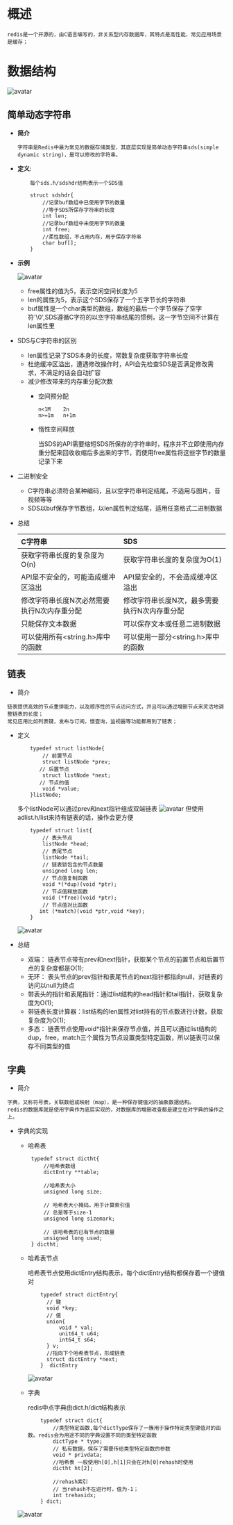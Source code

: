 # 概述
    redis是一个开源的，由C语言编写的，非关系型内存数据库，其特点是高性能，常见应用场景是缓存；
    
# 数据结构
   
   ![avatar](https://outman-1252077993.cos.ap-nanjing.myqcloud.com/redis-data-structure-types.jpeg)

   ## 简单动态字符串
   + **简介** 
   
         字符串是Redis中最为常见的数据存储类型，其底层实现是简单动态字符串sds(simple dynamic string)，是可以修改的字符串。
   + **定义**:
        ```
            每个sds.h/sdshdr结构表示一个SDS值
     
            struct sdshdr{
                //记录buf数组中已使用字节的数量
                //等于SDS所保存字符串的长度
                int len;
                //记录buf数组中未使用字节的数量
                int free;
                //柔性数组，不占用内存，用于保存字符串
                char buf[];
            }
        ```
   + **示例**
   
       ![avatar](https://outman-1252077993.cos.ap-nanjing.myqcloud.com/1301290-20190420105230080-1708767435.png)
       + free属性的值为5，表示空闲空间长度为5
       + len的属性为5，表示这个SDS保存了一个五字节长的字符串
       + buf属性是一个char类型的数组，数组的最后一个字节保存了空字符'\0',SDS遵循C字符的以空字符串结尾的惯例，这一字节空间不计算在len属性里
            
   + SDS与C字符串的区别
   
        + len属性记录了SDS本身的长度，常数复杂度获取字符串长度
        + 杜绝缓冲区溢出，遭遇修改操作时，API会先检查SDS是否满足修改需求，不满足的话会自动扩容
        + 减少修改带来的内存重分配次数
            + 空间预分配
                 ```
                n<1M    2n  
                n>=1m   n+1m    
                ```
            +   惰性空间释放
            
                当SDS的API需要缩短SDS所保存的字符串时，程序并不立即使用内存重分配来回收收缩后多出来的字节，而使用free属性将这些字节的数量记录下来   
   + 二进制安全
   
       + C字符串必须符合某种编码，且以空字符串判定结尾，不适用与图片，音视频等等
       + SDS以buf保存字节数组，以len属性判定结尾，适用任意格式二进制数据
   + 总结

        | C字符串 | SDS | 
        | :-----| :---- | 
        | 获取字符串长度的复杂度为O(n) | 获取字符串长度的复杂度为O(1) | 
        | API是不安全的，可能造成缓冲区溢出 | API是安全的，不会造成缓冲区溢出 |
        | 修改字符串长度N次必然需要执行N次内存重分配 | 修改字符串长度N次，最多需要执行N次内存重分配 | 
        | 只能保存文本数据 | 可以保存文本或任意二进制数据 | 
        | 可以使用所有<string.h>库中的函数 | 可以使用一部分<string.h>库中的函数 |   



   ## 链表
   + 简介
   
    链表提供高效的节点重排能力，以及顺序性的节点访问方式，并且可以通过增删节点来灵活地调整链表的长度；
    常见应用比如列表键，发布与订阅，慢查询，监视器等功能都用到了链表；
   + 定义
    
        ```
            typedef struct listNode{
                // 前置节点
                struct listNode *prev;
               // 后置节点
                struct listNode *next;
               // 节点的值
                void *value;
            }listNode;
        ```
        多个listNode可以通过prev和next指针组成双端链表
        ![avatar](https://outman-1252077993.cos.ap-nanjing.myqcloud.com/1585877706495874.jpg)
        但使用adlist.h/list来持有链表的话，操作会更方便
        ```
            typedef struct list{
                // 表头节点
                listNode *head;
                // 表尾节点
                listNode *tail;
                // 链表锁包含的节点数量
                unsigned long len;
                // 节点值复制函数
                void *(*dup)(void *ptr);
                // 节点值释放函数
                void (*free)(void *ptr);
                // 节点值对比函数
               int (*match)(void *ptr,void *key);
            }
        ```
        ![avatar](https://outman-1252077993.cos.ap-nanjing.myqcloud.com/v2-b2149485295efb359a851354776759b7_720w.jpg)

        
   + 总结
      + 双端： 链表节点带有prev和next指针，获取某个节点的前置节点和后置节点的复杂度都是O(1);
      + 无环： 表头节点的prev指针和表尾节点的next指针都指向null，对链表的访问以null为终点
      + 带表头的指针和表尾指针：通过list结构的head指针和tail指针，获取复杂度为O(1);
      + 带链表长度计算器：list结构的len属性对list持有的节点数进行计数，获取复杂度为O(1);
      + 多态： 链表节点使用void*指针来保存节点值，并且可以通过list结构的dup，free，match三个属性为节点设置类型特定函数，所以链表可以保存不同类型的值
      
      
      
   ## 字典
   + 简介
    
    字典，又称符号表，关联数组或映射（map），是一种保存键值对的抽象数据结构。
    redis的数据库就是使用字典作为底层实现的，对数据库的增删改查都是建立在对字典的操作之上。
    
   + 字典的实现
      + 哈希表
           ```
            typedef struct dictht{
                //哈希表数组
                dictEntry **table;
                
                //哈希表大小
                unsigned long size;
        
                // 哈希表大小掩码，用于计算索引值
                // 总是等于size-1
                unsigned long sizemark;
                
                // 该哈希表的已有节点的数量
                unsigned long used;
            } dictht;
           ```   
      
      + 哈希表节点
     
           哈希表节点使用dictEntry结构表示，每个dictEntry结构都保存着一个键值对
          ```
              typedef struct dictEntry{
                // 键
                void *key;
                // 值
                union{
                    void * val;
                    unit64_t u64;
                    int64_t s64;
                } v;
                //指向下个哈希表节点，形成链表
                struct dictEntry *next;
              }  dictEntry
          ```
          ![avatar](https://outman-1252077993.cos.ap-nanjing.myqcloud.com/20190314145831191.jpg)   
      
      + 字典
      
        redis中点字典由dict.h/dict结构表示
        ```
            typedef struct dict{
                //类型特定函数,每个dictType保存了一簇用于操作特定类型键值对的函数。redis会为用途不同的字典设置不同的类型特定函数
                dictType * type;
                // 私有数据，保存了需要传给类型特定函数的参数
                void * privdata;
                //哈希表 一般使用h[0],h[1]只会在对h[0]rehash时使用
                dictht ht[2];
        
                //rehash索引
                // 当rehash不在进行时，值为-1；
                int trehasidx;
            } dict;
        ```
        
      ![avatar](https://outman-1252077993.cos.ap-nanjing.myqcloud.com/1335795-20191014200059462-1040567548.png)